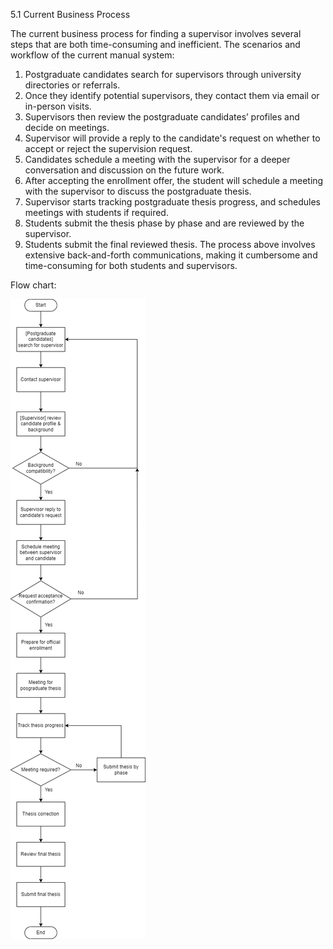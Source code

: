 5.1 Current Business Process

The current business process for finding a supervisor involves several steps that are both time-consuming and inefficient. The scenarios and workflow of the current manual system: 
1. Postgraduate candidates search for supervisors through university directories or referrals. 
2. Once they identify potential supervisors, they contact them via email or in-person visits. 
3. Supervisors then review the postgraduate candidates’ profiles and decide on meetings. 
4. Supervisor will provide a reply to the candidate's request on whether to accept or reject the supervision request.
5. Candidates schedule a meeting with the supervisor for a deeper conversation and discussion on the future work.
6. After accepting the enrollment offer, the student will schedule a meeting with the supervisor to discuss the postgraduate thesis.
7. Supervisor starts tracking postgraduate thesis progress, and schedules meetings with students if required.
8. Students submit the thesis phase by phase and are reviewed by the supervisor.
9. Students submit the final reviewed thesis.
The process above involves extensive back-and-forth communications, making it cumbersome and time-consuming for both students and supervisors.

Flow chart: <br>

![](https://github.com/ar1sha55/SEC2613-02-Group-4-SAD-Project/blob/main/PHASE%202-PROJECT/5.0%20Requirement%20Analysis/SAD%20-%20flow%20chart%20(phase%202).png)

